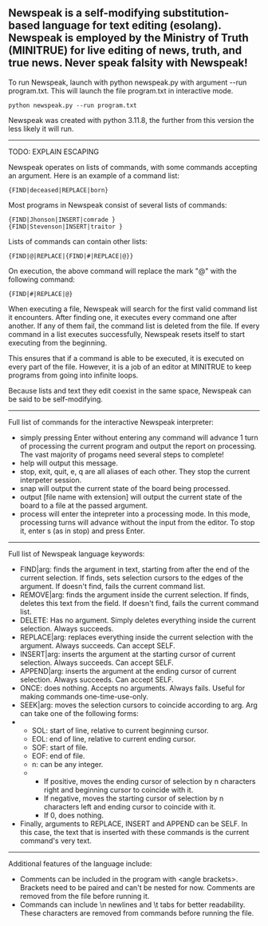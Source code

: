 ## Newspeak is a self-modifying substitution-based language for text editing (esolang). Newspeak is employed by the Ministry of Truth (MINITRUE) for live editing of news, truth, and true news. Never speak falsity with Newspeak!

To run Newspeak, launch with python newspeak.py with argument --run program.txt. This will launch the file program.txt in interactive mode.

`python newspeak.py --run program.txt`

Newspeak was created with python 3.11.8, the further from this version the less likely it will run.

-----

TODO: EXPLAIN ESCAPING

Newspeak operates on lists of commands, with some commands accepting an argument. Here is an example of a command list:

`{FIND|deceased|REPLACE|born}`

Most programs in Newspeak consist of several lists of commands:

```
{FIND|Jhonson|INSERT|comrade }
{FIND|Stevenson|INSERT|traitor }
```

Lists of commands can contain other lists:

`{FIND|@|REPLACE|{FIND|#|REPLACE|@}}`

On execution, the above command will replace the mark "@" with the following command:

`{FIND|#|REPLACE|@}`

When executing a file, Newspeak will search for the first valid command list it encounters. After finding one, it executes every command one after another. If any of them fail, the command list is deleted from the file. If every command in a list executes successfully, Newspeak resets itself to start executing from the beginning.

This ensures that if a command is able to be executed, it is executed on every part of the file. However, it is a job of an editor at MINITRUE to keep programs from going into infinite loops.

Because lists and text they edit coexist in the same space, Newspeak can be said to be self-modifying. 

------

Full list of commands for the interactive Newspeak interpreter:
 - simply pressing Enter without entering any command will advance 1 turn of processing the current program and output the report on processing. The vast majority of progams need several steps to complete!
 - help will output this message.
 - stop, exit, quit, e, q are all aliases of each other. They stop the current interpeter session.
 - snap will output the current state of the board being processed.
 - output [file name with extension] will output the current state of the board to a file at the passed argument.
 - process will enter the intepreter into a processing mode. In this mode, processing turns will advance without the input from the editor. To stop it, enter s (as in stop) and press Enter.

------

Full list of Newspeak language keywords:
 - FIND|arg: finds the argument in text, starting from after the end of the current selection. If finds, sets selection cursors to the edges of the argument. If doesn't find, fails the current command list.
 - REMOVE|arg: finds the argument inside the current selection. If finds, deletes this text from the field. If doesn't find, fails the current command list.
 - DELETE: Has no argument. Simply deletes everything inside the current selection. Always succeeds.
 - REPLACE|arg: replaces everything inside the current selection with the argument. Always succeeds. Can accept SELF.
 - INSERT|arg: inserts the argument at the starting cursor of current selection. Always succeeds. Can accept SELF.
 - APPEND|arg: inserts the argument at the ending cursor of current selection. Always succeeds. Can accept SELF.
 - ONCE: does nothing. Accepts no arguments. Always fails. Useful for making commands one-time-use-only.
 - SEEK|arg: moves the selection cursors to coincide according to arg. Arg can take one of the following forms:
 - - SOL: start of line, relative to current beginning cursor.
   - EOL: end of line, relative to current ending cursor.
   - SOF: start of file.
   - EOF: end of file.
   - n: can be any integer.
   - - If positive, moves the ending cursor of selection by n characters right and beginning cursor to coincide with it.
     - If negative, moves the starting cursor of selection by n characters left and ending cursor to coincide with it.
     - If 0, does nothing.
 - Finally, arguments to REPLACE, INSERT and APPEND can be SELF. In this case, the text that is inserted with these commands is the current command's very text.

-------

Additional features of the language include:
 - Comments can be included in the program with \<angle brackets\>. Brackets need to be paired and can't be nested for now. Comments are removed from the file before running it.
 - Commands can include \\n newlines and \\t tabs for better readability. These characters are removed from commands before running the file.

